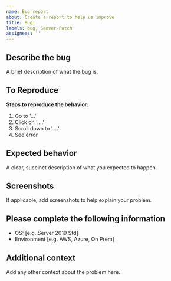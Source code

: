 ```yaml
---
name: Bug report
about: Create a report to help us improve
title: Bug!
labels: bug, Semver-Patch
assignees: ''
---
```


## Describe the bug

A brief description of what the bug is.

## To Reproduce

**Steps to reproduce the behavior:**

1. Go to '...'
2. Click on '....'
3. Scroll down to '....'
4. See error

## Expected behavior

A clear, succinct description of what you expected to happen.

## Screenshots

If applicable, add screenshots to help explain your problem.

## Please complete the following information

- OS: [e.g. Server 2019 Std]
- Environment [e.g. AWS, Azure, On Prem]

## Additional context

Add any other context about the problem here.

